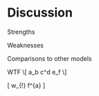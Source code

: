 # Discussion

Strengths

Weaknesses

Comparisons to other models

WTF \\[ a_b c^d e_f \\]

\[ w_{!} f^{a} \]
